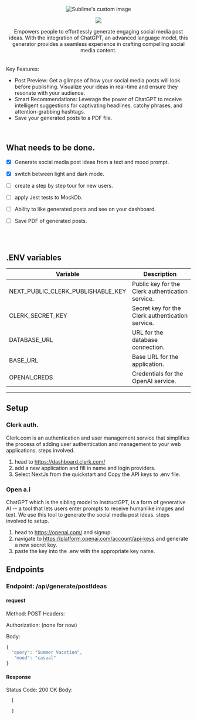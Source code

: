 <p align="center">
  <img src="https://github.com/codedevbrad/chatGPT__Post_generator/assets/46296577/75f54e61-6df1-4411-b9e4-4019928a0f8c" alt="Sublime's custom image" />
</p>

<p align="center">
  <a href="https://skillicons.dev">
    <img src="https://skills.thijs.gg/icons?i=nextjs,ts,tailwind,postman" />
  </a>
</p>

<div align="center">
  Empowers people to effortlessly generate engaging social media post ideas. With the integration of ChatGPT, an advanced language model, this generator provides a seamless experience in crafting compelling social media content.
</div>

<br />
<br />

<div>
  Key Features:
  
  * Post Preview: Get a glimpse of how your social media posts will look before publishing. Visualize your ideas in real-time and ensure they resonate with your audience.
  * Smart Recommendations: Leverage the power of ChatGPT to receive intelligent suggestions for captivating headlines, catchy phrases, and attention-grabbing hashtags.
  * Save your generated posts to a PDF file.
</div>

<br />

## What needs to be done.
- [x] Generate social media post ideas from a text and mood prompt.
- [x] switch between light and dark mode.
- [ ] create a step by step tour for new users.
- [ ] apply Jest tests to MockDb.
- [ ] Ability to like generated posts and see on your dashboard.
- [ ] Save PDF of generated posts.


<br />
<br />


## .ENV variables
| Variable                 | Description                               |
|--------------------------|-------------------------------------------|
| NEXT_PUBLIC_CLERK_PUBLISHABLE_KEY | Public key for the Clerk authentication service. |
| CLERK_SECRET_KEY         | Secret key for the Clerk authentication service. |
| DATABASE_URL             | URL for the database connection.            |
| BASE_URL                 | Base URL for the application.               |
| OPENAI_CREDS             | Credentials for the OpenAI service.         |


---

## Setup

### Clerk auth.
Clerk.com is an authentication and user management service that simplifies the process of adding user authentication and management to your web applications.
steps involved.
1. head to https://dashboard.clerk.com/
2. add a new application and fill in name and login providers.
3. Select NextJs from the quickstart and Copy the API keys to .env file.

### Open a.i
ChatGPT which is the sibling model to InstructGPT, is a form of generative AI -- a tool that lets users enter prompts to receive humanlike images and text. We use this tool to generate the social media post ideas.
steps involved to setup.
1. head to https://openai.com/ and signup.
2. navigate to https://platform.openai.com/account/api-keys and generate a new secret key.
3. paste the key into the .env with the appropriate key name.


## Endpoints
 

### Endpoint: /api/generate/postIdeas

#### request
Method: POST
Headers:

Authorization: (none for now)

Body:
```javascript
{
  "query": "Summer Vacation",
   "mood": "casual"
}
```
#### Response
Status Code: 200 OK
Body:
```javascript
  [

  ]
```
